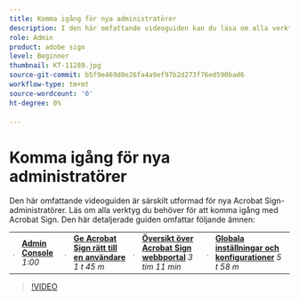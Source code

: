 ```yaml
---
title: Komma igång för nya administratörer
description: I den här omfattande videoguiden kan du läsa om alla verktyg du behöver för att komma igång med Acrobat Sign
role: Admin
product: adobe sign
level: Beginner
thumbnail: KT-11289.jpg
source-git-commit: b5f9e469d0e26fa4a9ef97b2d273f76ed590bad6
workflow-type: tm+mt
source-wordcount: '0'
ht-degree: 0%

---
```


# Komma igång för nya administratörer

Den här omfattande videoguiden är särskilt utformad för nya Acrobat Sign-administratörer. Läs om alla verktyg du behöver för att komma igång med Acrobat Sign. Den här detaljerade guiden omfattar följande ämnen:

<table style="table-layout:auto">
<tr>
  <td>
    <a href="https://video.tv.adobe.com/v/343565/?autoplay=true&t=60">
      <img alt="Admin Console" src="../assets/Stepforward_18.png" />
    </a>
  </td>
  <td>
     <a href="https://video.tv.adobe.com/v/343565/?autoplay=true&t=60"><strong>Admin Console</strong></a>
        </div>
        <em>1:00</em>
        <br>
    </td>
    <td>
    <a href="https://video.tv.adobe.com/v/343565/?autoplay=true&t=105">
      <img alt="Ge Acrobat Sign rätt till en användare" src="../assets/Stepforward_18.png" />
    </a>
  </td>
  <td>
     <a href="https://video.tv.adobe.com/v/343565/?autoplay=true&t=105"><strong>Ge Acrobat Sign rätt till en användare</strong></a>
        </div>
        <em>1 t 45 m</em>
        <br>
    </td>
    <td>
    <a href="https://video.tv.adobe.com/v/343565/?autoplay=true&t=191">
      <img alt="Översikt över Acrobat Sign webbportal" src="../assets/Stepforward_18.png" />
    </a>
  </td>
  <td>
     <a href="https://video.tv.adobe.com/v/343565/?autoplay=true&t=191"><strong>Översikt över Acrobat Sign webbportal</strong></a>
        </div>
        <em>3 tim 11 min</em>
        <br>
    </td>
    <td>
    <a href="https://video.tv.adobe.com/v/343565/?autoplay=true&t=358">
      <img alt="Globala inställningar och konfigurationer" src="../assets/Stepforward_18.png" />
    </a>
  </td>
  <td>
     <a href="https://video.tv.adobe.com/v/343565/?autoplay=true&t=358"><strong>Globala inställningar och konfigurationer</strong></a>
        </div>
        <em>5 t 58 m</em>
        <br>
    </td>
  </tr>
  </table>

>[!VIDEO](https://video.tv.adobe.com/v/343565?hidetitle=true)
